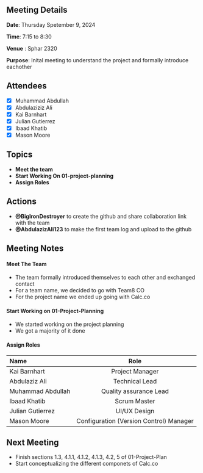 ## Meeting Details

**Date**: Thursday Spetember 9, 2024

**Time**: 7:15 to 8:30

**Venue** : Sphar 2320

**Purpose**: Inital meeting to understand the project and formally introduce eachother

## Attendees

- [x] Muhammad Abdullah
- [x] Abdulaziziz Ali 
- [x] Kai Barnhart
- [x] Julian Gutierrez
- [x] Ibaad Khatib
- [x] Mason Moore

## Topics

* __Meet the team__
* __Start Working On 01-project-planning__
* __Assign Roles__

## Actions

* __@BigIronDestroyer__ to create the github and share collaboration link with the team
* __@AbdulazizAli123__ to make the first team log and upload to the github

## Meeting Notes

####  Meet The Team
* The team formally introduced themselves to each other and exchanged contact
* For a team name, we decided to go with Team8 CO
* For the project name we ended up going with Calc.co

#### Start Working on 01-Project-Planning

* We started working on the project planning 
* We got a majority of it done

#### Assign Roles

| Name              | Role                  |
| :-----------------| :--------------------: |
| Kai Barnhart      | Project Manager       |
| Abdulaziz Ali     | Technical Lead        |
| Muhammad Abdullah | Quality assurance Lead|
| Ibaad Khatib      | Scrum Master          |
| Julian Gutierrez  | UI/UX Design          |
| Mason Moore       | Configuration (Version    Control) Manager|


## Next Meeting

* Finish sections 1.3,  4.1.1,  4.1.2,  4.1.3,  4.2,  5  of 01-Project-Plan
* Start conceptualizing the different componets of Calc\.co 





